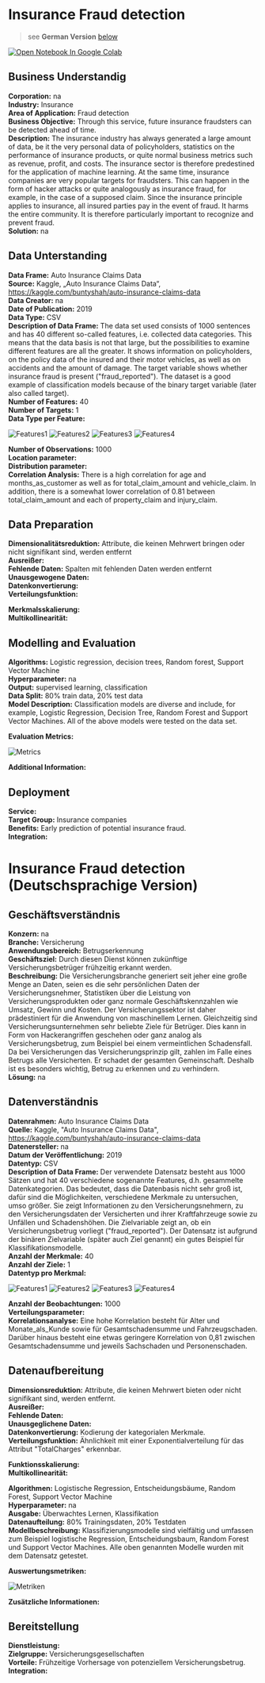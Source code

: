 # Insurance Fraud detection

>see __German Version__ [below](#German_version)

<a href="https://colab.research.google.com/github/AlexRossmann/machine-learning-services/blob/main/Insurance/Insurance%20Fraud%20detection/notebook.ipynb"><img src="https://colab.research.google.com/assets/colab-badge.svg" alt="Open Notebook In Google Colab"/></a>  



## Business Understandig

__Corporation:__ na     
__Industry:__ Insurance  
__Area of Application:__ Fraud detection  
__Business Objective:__  Through this service, future insurance fraudsters can be detected ahead of time.  
__Description:__  The insurance industry has always generated a large amount of data, be it the very personal data of policyholders, statistics on the performance of insurance products, or quite normal business metrics such as revenue, profit, and costs. The insurance sector is therefore predestined for the application of machine learning. At the same time, insurance companies are very popular targets for fraudsters. This can happen in the form of hacker attacks or quite analogously as insurance fraud, for example, in the case of a supposed claim. Since the insurance principle applies to insurance, all insured parties pay in the event of fraud. It harms the entire community. It is therefore particularly important to recognize and prevent fraud.   
__Solution:__ na    

## Data Unterstanding

__Data Frame:__ Auto Insurance Claims Data      
__Source:__ Kaggle, „Auto Insurance Claims Data“, https://kaggle.com/buntyshah/auto-insurance-claims-data      
__Data Creator:__ na   
__Date of Publication:__ 2019    
__Data Type:__ CSV      
__Description of Data Frame:__ The data set used consists of 1000 sentences and has 40 different so-called features, i.e. collected data categories. This means that the data basis is not that large, but the possibilities to examine different features are all the greater. It shows information on policyholders, on the policy data of the insured and their motor vehicles, as well as on accidents and the amount of damage. The target variable shows whether insurance fraud is present ("fraud_reported"). The dataset is a good example of classification models because of the binary target variable (later also called target).  
__Number of Features:__ 40   
__Number of Targets:__ 1    
__Data Type per Feature:__ 

![Features1](../../images/fraud_detection_features1.PNG)
![Features2](../../images/fraud_detection_features2.PNG)
![Features3](../../images/fraud_detection_features3.PNG)
![Features4](../../images/fraud_detection_features4.PNG)

__Number of Observations:__ 1000        
__Location parameter:__       
__Distribution parameter:__       
__Correlation Analysis:__ There is a high correlation for age and months_as_customer as well as for total_claim_amount and vehicle_claim. In addition, there is a somewhat lower correlation of 0.81 between total_claim_amount and each of property_claim and injury_claim.       

## Data Preparation

__Dimensionalitätsreduktion:__ Attribute, die keinen Mehrwert bringen oder nicht signifikant sind, werden entfernt   
__Ausreißer:__        
__Fehlende Daten:__ Spalten mit fehlenden Daten werden entfernt            
__Unausgewogene Daten:__             
__Datenkonvertierung:__         
__Verteilungsfunktion:__        

__Merkmalsskalierung:__          
__Multikollinearität:__          

## Modelling and Evaluation  

__Algorithms:__ Logistic regression, decision trees, Random forest,  Support Vector Machine    
__Hyperparameter:__ na    
__Output:__ supervised learning, classification      
__Data Split:__ 80% train data, 20% test data       
__Model Description:__ Classification models are diverse and include, for example, Logistic Regression, Decision Tree, Random Forest and Support Vector Machines. All of the above models were tested on the data set.    

__Evaluation Metrics:__   

![Metrics](../../images/fraud_detection_metrics.PNG)     

__Additional Information:__       

## Deployment

__Service:__         
__Target Group:__ Insurance companies      
__Benefits:__ Early prediction of potential insurance fraud.    
__Integration:__          

<a id="German_version"></a> 

# Insurance Fraud detection (Deutschsprachige Version)      

## Geschäftsverständnis

__Konzern:__ na        
__Branche:__ Versicherung    
__Anwendungsbereich:__ Betrugserkennung      
__Geschäftsziel:__ Durch diesen Dienst können zukünftige Versicherungsbetrüger frühzeitig erkannt werden.      
__Beschreibung:__ Die Versicherungsbranche generiert seit jeher eine große Menge an Daten, seien es die sehr persönlichen Daten der Versicherungsnehmer, Statistiken über die Leistung von Versicherungsprodukten oder ganz normale Geschäftskennzahlen wie Umsatz, Gewinn und Kosten. Der Versicherungssektor ist daher prädestiniert für die Anwendung von maschinellem Lernen. Gleichzeitig sind Versicherungsunternehmen sehr beliebte Ziele für Betrüger. Dies kann in Form von Hackerangriffen geschehen oder ganz analog als Versicherungsbetrug, zum Beispiel bei einem vermeintlichen Schadensfall. Da bei Versicherungen das Versicherungsprinzip gilt, zahlen im Falle eines Betrugs alle Versicherten. Er schadet der gesamten Gemeinschaft. Deshalb ist es besonders wichtig, Betrug zu erkennen und zu verhindern.      
__Lösung:__ na        

## Datenverständnis

__Datenrahmen:__ Auto Insurance Claims Data       
__Quelle:__ Kaggle, "Auto Insurance Claims Data", https://kaggle.com/buntyshah/auto-insurance-claims-data        
__Datenersteller:__ na     
__Datum der Veröffentlichung:__ 2019      
__Datentyp:__ CSV         
__Description of Data Frame:__ Der verwendete Datensatz besteht aus 1000 Sätzen und hat 40 verschiedene sogenannte Features, d.h. gesammelte Datenkategorien. Das bedeutet, dass die Datenbasis nicht sehr groß ist, dafür sind die Möglichkeiten, verschiedene Merkmale zu untersuchen, umso größer. Sie zeigt Informationen zu den Versicherungsnehmern, zu den Versicherungsdaten der Versicherten und ihrer Kraftfahrzeuge sowie zu Unfällen und Schadenshöhen. Die Zielvariable zeigt an, ob ein Versicherungsbetrug vorliegt ("fraud_reported"). Der Datensatz ist aufgrund der binären Zielvariable (später auch Ziel genannt) ein gutes Beispiel für Klassifikationsmodelle.      
__Anzahl der Merkmale:__ 40      
__Anzahl der Ziele:__ 1       
__Datentyp pro Merkmal:__ 

![Features1](../../images/fraud_detection_features1.PNG)
![Features2](../../images/fraud_detection_features2.PNG)
![Features3](../../images/fraud_detection_features3.PNG)
![Features4](../../images/fraud_detection_features4.PNG)    

__Anzahl der Beobachtungen:__ 1000            
__Verteilungsparameter:__    
__Korrelationsanalyse:__ Eine hohe Korrelation besteht für Alter und Monate_als_Kunde sowie für Gesamtschadensumme und Fahrzeugschaden. Darüber hinaus besteht eine etwas geringere Korrelation von 0,81 zwischen Gesamtschadensumme und jeweils Sachschaden und Personenschaden.           

## Datenaufbereitung

__Dimensionsreduktion:__ Attribute, die keinen Mehrwert bieten oder nicht signifikant sind, werden entfernt.     
__Ausreißer:__  
__Fehlende Daten:__  
__Unausgeglichene Daten:__  
__Datenkonvertierung:__ Kodierung der kategorialen Merkmale.    
__Verteilungsfunktion:__ Ähnlichkeit mit einer Exponentialverteilung für das Attribut "TotalCharges" erkennbar.  

__Funktionsskalierung:__    
__Multikollinearität:__       

__Algorithmen:__ Logistische Regression, Entscheidungsbäume, Random Forest, Support Vector Machine      
__Hyperparameter:__ na      
__Ausgabe:__ Überwachtes Lernen, Klassifikation        
__Datenaufteilung:__ 80% Trainingsdaten, 20% Testdaten          
__Modellbeschreibung:__ Klassifizierungsmodelle sind vielfältig und umfassen zum Beispiel logistische Regression, Entscheidungsbaum, Random Forest und Support Vector Machines. Alle oben genannten Modelle wurden mit dem Datensatz getestet.       

__Auswertungsmetriken:__       

![Metriken](../../images/fraud_detection_metrics.PNG)     

__Zusätzliche Informationen:__       

## Bereitstellung  

__Dienstleistung:__            
__Zielgruppe:__ Versicherungsgesellschaften         
__Vorteile:__ Frühzeitige Vorhersage von potenziellem Versicherungsbetrug.       
__Integration:__        
